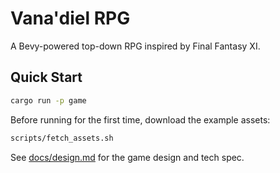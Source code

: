 # Vana'diel RPG

A Bevy-powered top-down RPG inspired by Final Fantasy XI.

## Quick Start

```bash
cargo run -p game
```

Before running for the first time, download the example assets:

```bash
scripts/fetch_assets.sh
```

See [docs/design.md](docs/design.md) for the game design and tech spec.
